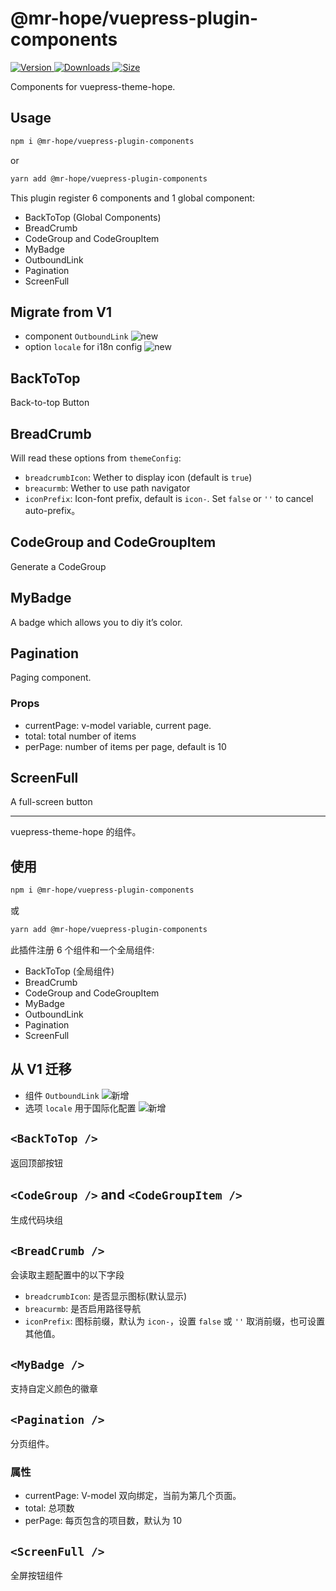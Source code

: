 # @mr-hope/vuepress-plugin-components

[![Version](https://img.shields.io/npm/v/@mr-hope/vuepress-plugin-components.svg?style=flat-square&logo=npm) ![Downloads](https://img.shields.io/npm/dm/@mr-hope/vuepress-plugin-components.svg?style=flat-square&logo=npm) ![Size](https://img.shields.io/bundlephobia/min/@mr-hope/vuepress-plugin-components?style=flat-square&logo=npm)](https://www.npmjs.com/package/@mr-hope/vuepress-plugin-components)

Components for vuepress-theme-hope.

## Usage

```bash
npm i @mr-hope/vuepress-plugin-components
```

or

```bash
yarn add @mr-hope/vuepress-plugin-components
```

This plugin register 6 components and 1 global component:

- BackToTop (Global Components)
- BreadCrumb
- CodeGroup and CodeGroupItem
- MyBadge
- OutboundLink
- Pagination
- ScreenFull

## Migrate from V1

- component `OutboundLink` ![new](https://img.shields.io/badge/-new-brightgreen)
- option `locale` for i18n config ![new](https://img.shields.io/badge/-new-brightgreen)

## BackToTop

Back-to-top Button

## BreadCrumb

Will read these options from `themeConfig`:

- `breadcrumbIcon`: Wether to display icon (default is `true`)
- `breacurmb`: Wether to use path navigator
- `iconPrefix`: Icon-font prefix, default is `icon-`. Set `false` or `''` to cancel auto-prefix。

## CodeGroup and CodeGroupItem

Generate a CodeGroup

## MyBadge

A badge which allows you to diy it’s color.

## Pagination

Paging component.

### Props

- currentPage: v-model variable, current page.
- total: total number of items
- perPage: number of items per page, default is 10

## ScreenFull

A full-screen button

---

vuepress-theme-hope 的组件。

## 使用

```bash
npm i @mr-hope/vuepress-plugin-components
```

或

```bash
yarn add @mr-hope/vuepress-plugin-components
```

此插件注册 6 个组件和一个全局组件:

- BackToTop (全局组件)
- BreadCrumb
- CodeGroup and CodeGroupItem
- MyBadge
- OutboundLink
- Pagination
- ScreenFull

## 从 V1 迁移

- 组件 `OutboundLink` ![新增](https://img.shields.io/badge/-新增-brightgreen)
- 选项 `locale` 用于国际化配置 ![新增](https://img.shields.io/badge/-新增-brightgreen)

## `<BackToTop />`

返回顶部按钮

## `<CodeGroup />` and `<CodeGroupItem />`

生成代码块组

## `<BreadCrumb />`

会读取主题配置中的以下字段

- `breadcrumbIcon`: 是否显示图标(默认显示)
- `breacurmb`: 是否启用路径导航
- `iconPrefix`: 图标前缀，默认为 `icon-`，设置 `false` 或 `''` 取消前缀，也可设置其他值。

## `<MyBadge />`

支持自定义颜色的徽章

## `<Pagination />`

分页组件。

### 属性

- currentPage: V-model 双向绑定，当前为第几个页面。
- total: 总项数
- perPage: 每页包含的项目数，默认为 10

## `<ScreenFull />`

全屏按钮组件
